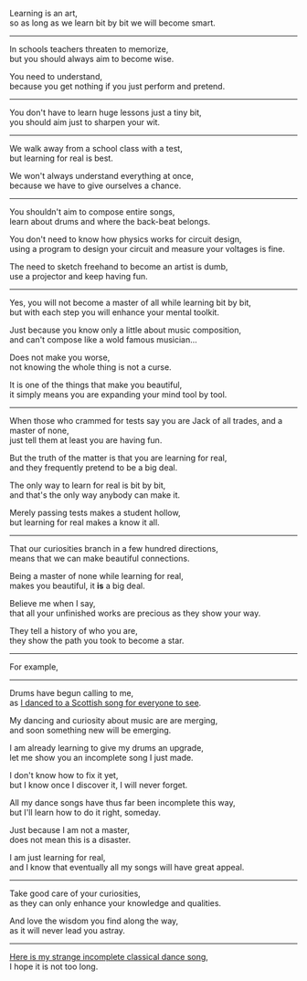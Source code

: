 Learning is an art,\
so as long as we learn bit by bit we will become smart.

---

In schools teachers threaten to memorize,\
but you should always aim to become wise.

You need to understand,\
because you get nothing if you just perform and pretend.

---

You don't have to learn huge lessons just a tiny bit,\
you should aim just to sharpen your wit.

---

We walk away from a school class with a test,\
but learning for real is best.

We won't always understand everything at once,\
because we have to give ourselves a chance.

---

You shouldn't aim to compose entire songs,\
learn about drums and where the back-beat belongs.

You don't need to know how physics works for circuit design,\
using a program to design your circuit and measure your voltages is fine.

The need to sketch freehand to become an artist is dumb,\
use a projector and keep having fun.

---

Yes, you will not become a master of all while learning bit by bit,\
but with each step you will enhance your mental toolkit.

Just because you know only a little about music composition,\
and can't compose like a wold famous musician...

Does not make you worse,\
not knowing the whole thing is not a curse.

It is one of the things that make you beautiful,\
it simply means you are expanding your mind tool by tool.

---

When those who crammed for tests say you are Jack of all trades, and a master of none,\
just tell them at least you are having fun.

But the truth of the matter is that you are learning for real,\
and they frequently pretend to be a big deal.

The only way to learn for real is bit by bit,\
and that's the only way anybody can make it.

Merely passing tests makes a student hollow,\
but learning for real makes a know it all.

---

That our curiosities branch in a few hundred directions,\
means that we can make beautiful connections.

Being a master of none while learning for real,\
makes you beautiful, it **is** a big deal.

Believe me when I say,\
that all your unfinished works are precious as they show your way.

They tell a history of who you are,\
they show the path you took to become a star.

---

For example,

---

Drums have begun calling to me,\
as [I danced to a Scottish song for everyone to see](https://www.youtube.com/watch?v=fwWmcMz0ZVk).

My dancing and curiosity about music are are merging,\
and soon something new will be emerging.

I am already learning to give my drums an upgrade,\
let me show you an incomplete song I just made.

I don't know how to fix it yet,\
but I know once I discover it, I will never forget.

All my dance songs have thus far been incomplete this way,\
but I'll learn how to do it right, someday.

Just because I am not a master,\
does not mean this is a disaster.

I am just learning for real,\
and I know that eventually all my songs will have great appeal.

---

Take good care of your curiosities,\
as they can only enhance your knowledge and qualities.

And love the wisdom you find along the way,\
as it will never lead you astray.

---

[Here is my strange incomplete classical dance song](files/classical-music.mp3),\
I hope it is not too long.
